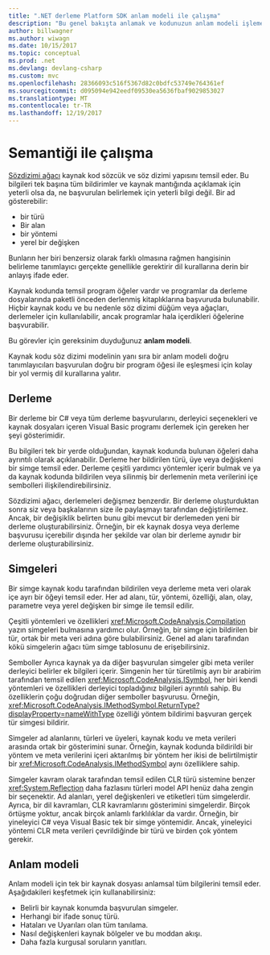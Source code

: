 ```yaml
---
title: ".NET derleme Platform SDK anlam modeli ile çalışma"
description: "Bu genel bakışta anlamak ve kodunuzun anlam modeli işlemek için kullandığınız türünün bir anlayış sağlar."
author: billwagner
ms.author: wiwagn
ms.date: 10/15/2017
ms.topic: conceptual
ms.prod: .net
ms.devlang: devlang-csharp
ms.custom: mvc
ms.openlocfilehash: 28366093c516f5367d82c0bdfc53749e764361ef
ms.sourcegitcommit: d095094e942eedf09530ea5636fbaf9029853027
ms.translationtype: MT
ms.contentlocale: tr-TR
ms.lasthandoff: 12/19/2017
---
```

# <a name="work-with-semantics"></a>Semantiği ile çalışma

[Sözdizimi ağacı](work-with-syntax.md) kaynak kod sözcük ve söz dizimi yapısını temsil eder. Bu bilgileri tek başına tüm bildirimler ve kaynak mantığında açıklamak için yeterli olsa da, ne başvurulan belirlemek için yeterli bilgi değil. Bir ad gösterebilir:

- bir türü
- Bir alan
- bir yöntemi
- yerel bir değişken

Bunların her biri benzersiz olarak farklı olmasına rağmen hangisinin belirleme tanımlayıcı gerçekte genellikle gerektirir dil kurallarına derin bir anlayış ifade eder. 

Kaynak kodunda temsil program öğeler vardır ve programlar da derleme dosyalarında paketli önceden derlenmiş kitaplıklarına başvuruda bulunabilir. Hiçbir kaynak kodu ve bu nedenle söz dizimi düğüm veya ağaçları, derlemeler için kullanılabilir, ancak programlar hala içerdikleri öğelerine başvurabilir.

Bu görevler için gereksinim duyduğunuz **anlam modeli**.

Kaynak kodu söz dizimi modelinin yanı sıra bir anlam modeli doğru tanımlayıcıları başvurulan doğru bir program öğesi ile eşleşmesi için kolay bir yol vermiş dil kurallarına yalıtır.

## <a name="compilation"></a>Derleme

Bir derleme bir C# veya tüm derleme başvurularını, derleyici seçenekleri ve kaynak dosyaları içeren Visual Basic programı derlemek için gereken her şeyi gösterimidir. 

Bu bilgileri tek bir yerde olduğundan, kaynak kodunda bulunan öğeleri daha ayrıntılı olarak açıklanabilir. Derleme her bildirilen türü, üye veya değişkeni bir simge temsil eder. Derleme çeşitli yardımcı yöntemler içerir bulmak ve ya da kaynak kodunda bildirilen veya silinmiş bir derlemenin meta verilerini içe sembolleri ilişkilendirebilirsiniz.

Sözdizimi ağacı, derlemeleri değişmez benzerdir. Bir derleme oluşturduktan sonra siz veya başkalarının size ile paylaşmayı tarafından değiştirilemez. Ancak, bir değişiklik belirten bunu gibi mevcut bir derlemeden yeni bir derleme oluşturabilirsiniz. Örneğin, bir ek kaynak dosya veya derleme başvurusu içerebilir dışında her şekilde var olan bir derleme aynıdır bir derleme oluşturabilirsiniz.

## <a name="symbols"></a>Simgeleri

Bir simge kaynak kodu tarafından bildirilen veya derleme meta veri olarak içe ayrı bir öğeyi temsil eder. Her ad alanı, tür, yöntemi, özelliği, alan, olay, parametre veya yerel değişken bir simge ile temsil edilir. 

Çeşitli yöntemleri ve özellikleri <xref:Microsoft.CodeAnalysis.Compilation> yazın simgeleri bulmasına yardımcı olur. Örneğin, bir simge için bildirilen bir tür, ortak bir meta veri adına göre bulabilirsiniz. Genel ad alanı tarafından kökü simgelerin ağacı tüm simge tablosunu de erişebilirsiniz.

Semboller Ayrıca kaynak ya da diğer başvurulan simgeler gibi meta veriler derleyici belirler ek bilgileri içerir. Simgenin her tür türetilmiş ayrı bir arabirim tarafından temsil edilen <xref:Microsoft.CodeAnalysis.ISymbol>, her biri kendi yöntemleri ve özellikleri derleyici topladığınız bilgileri ayrıntılı sahip. Bu özelliklerin çoğu doğrudan diğer semboller başvurusu. Örneğin, <xref:Microsoft.CodeAnalysis.IMethodSymbol.ReturnType?displayProperty=nameWithType> özelliği yöntem bildirimi başvuran gerçek tür simgesi bildirir.

Simgeler ad alanlarını, türleri ve üyeleri, kaynak kodu ve meta verileri arasında ortak bir gösterimini sunar. Örneğin, kaynak kodunda bildirildi bir yöntem ve meta verilerini içeri aktarılmış bir yöntem her ikisi de belirtilmiştir bir <xref:Microsoft.CodeAnalysis.IMethodSymbol> aynı özelliklere sahip.

Simgeler kavram olarak tarafından temsil edilen CLR türü sistemine benzer <xref:System.Reflection> daha fazlasını türleri model API henüz daha zengin bir seçenektir. Ad alanları, yerel değişkenleri ve etiketleri tüm simgelerdir. Ayrıca, bir dil kavramları, CLR kavramlarını gösterimini simgelerdir. Birçok örtüşme yoktur, ancak birçok anlamlı farklılıklar da vardır. Örneğin, bir yineleyici C# veya Visual Basic tek bir simge yöntemidir. Ancak, yineleyici yöntemi CLR meta verileri çevrildiğinde bir türü ve birden çok yöntem gerekir.

## <a name="semantic-model"></a>Anlam modeli

Anlam modeli için tek bir kaynak dosyası anlamsal tüm bilgilerini temsil eder. Aşağıdakileri keşfetmek için kullanabilirsiniz: 

* Belirli bir kaynak konumda başvurulan simgeler.
* Herhangi bir ifade sonuç türü.
* Hataları ve Uyarıları olan tüm tanılama.
* Nasıl değişkenleri kaynak bölgeler ve bu moddan akışı.
* Daha fazla kurgusal soruların yanıtları.
